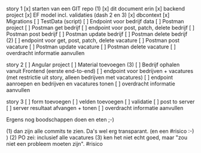 story 1 
[x] starten van een GIT repo (1)
[x] dit document erin
[x] backend project 
[x] EF model incl. validaties (dash 2 en 3)
[x] dbcontext
[x] Migrations
[ ] TestData (script)
[ ] Endpoint voor bedrijf data
[ ] Postman project
[ ] Postman get bedrijf
[ ] endpoint voor post, patch, delete bedrijf
[ ] Postman post bedrijf
[ ] Postman update bedrijf
[ ] Postman delete bedrijf (2)
[ ] endpoint voor get, post, patch, delete vacature
[ ] Postman post vacature
[ ] Postman update vacature
[ ] Postman delete vacature
[ ] overdracht informatie aanvullen

story 2
[ ] Angular project
[ ] Material toevoegen (3)
[ ] Bedrijf ophalen vanuit Frontend (eerste end-to-end)
[ ] endpoint voor bedrijven + vacatures (met restrictie uit story, alleen bedrijven met vacatures)
[ ] endpoint aanroepen en bedrijven en vacatures tonen
[ ] overdracht informatie aanvullen

story 3
[ ] form toevoegen
[ ] velden toevoegen
[ ] validatie
[ ] post to server
[ ] server resultaat afvangen + tonen
[ ] overdracht informatie aanvullen

Ergens nog boodschappen doen en eten ;-)

(1) dan zijn alle commits te zien. Da's wel erg transparant. (en een #risico :-) )
(2) PO zei: inclusief alle vacatures
(3) ken het niet echt goed, maar "zou niet een probleem moeten zijn". #risico
